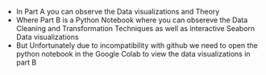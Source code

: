 - In Part A you can observe the Data visualizations and Theory 
- Where Part B is a Python Notebook where you can obsereve the Data Cleaning and Transformation Techniques as well as interactive Seaborn Data visualizations
- But Unfortunately due to incompatibility with github we need to open the python notebook in the Google Colab to view the data visualizations in part B
